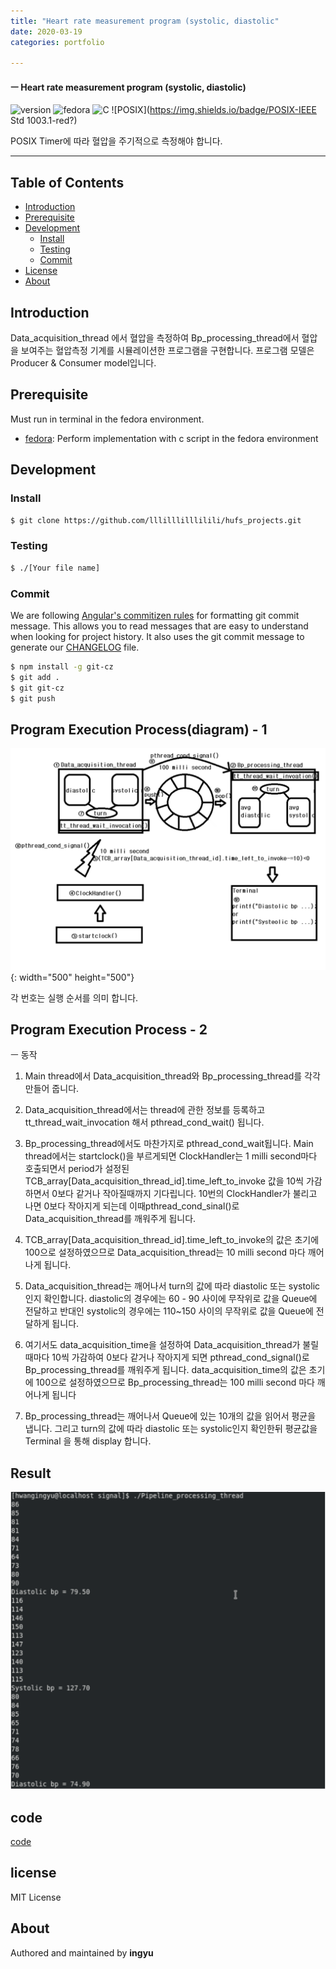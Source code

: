 ```yaml
---
title: "Heart rate measurement program (systolic, diastolic"
date: 2020-03-19
categories: portfolio

---
```

#### ㅡ Heart rate measurement program (systolic, diastolic)

![version](https://img.shields.io/badge/version-0.0.1-orange?)
![fedora](https://img.shields.io/badge/fedora-31-blue?logo=fedora)
![C](https://img.shields.io/badge/c-11-yellow?logo=c)
![POSIX](https://img.shields.io/badge/POSIX-IEEE Std 1003.1-red?)

POSIX Timer에 따라 혈압을 주기적으로 측정해야 합니다.


---

## Table of Contents

- [Introduction](#introduction)
- [Prerequisite](#prerequisite)
- [Development](#development)
  - [Install](#install)
  - [Testing](#testing)
  - [Commit](#commit)
- [License](#license)
- [About](#about)

## Introduction
Data_acquisition_thread 에서 혈압을 측정하여 Bp_processing_thread에서 혈압을 보여주는 혈압측정 기계를 시뮬레이션한 프로그램을 구현합니다. 프로그램 모델은 Producer & Consumer model입니다.


## Prerequisite

Must run in terminal in the fedora environment.

- [fedora](https://getfedora.org/ko/workstation/download/): Perform implementation with c script in the fedora environment

## Development

### Install

```bash
$ git clone https://github.com/lllilllilllilili/hufs_projects.git
```
### Testing

```bash
$ ./[Your file name]
```

### Commit

We are following [Angular's commitizen rules](https://github.com/angular/angular.js/blob/master/DEVELOPERS.md#-git-commit-guidelines) for formatting git commit message. This allows you to read messages that are easy to understand when looking for project history. It also uses the git commit message to generate our [CHANGELOG](/CHANGELOG.md) file.
```bash
$ npm install -g git-cz
$ git add .
$ git git-cz
$ git push
```

## Program Execution Process(diagram) - 1
![hmprocess](../assets/images/hrmprocess.PNG){: width="500" height="500"}

각 번호는 실행 순서를 의미 합니다.

## Program Execution Process - 2
ㅡ 동작
1. Main thread에서 Data_acquisition_thread와 Bp_processing_thread를 각각 만들어 줍니다.

2. Data_acquisition_thread에서는 thread에 관한 정보를 등록하고 tt_thread_wait_invocation 해서 pthread_cond_wait() 됩니다. 

3. Bp_processing_thread에서도 마찬가지로 pthread_cond_wait됩니다. Main thread에서는 startclock()을 부르게되면 ClockHandler는 1 milli second마다 호출되면서 period가 설정된 TCB_array[Data_acquisition_thread_id].time_left_to_invoke 값을 10씩 가감하면서 0보다 같거나 작아질때까지 기다립니다. 10번의 ClockHandler가 불리고 나면 0보다 작아지게 되는데 이때pthread_cond_sinal()로 Data_acquisition_thread를 깨워주게 됩니다. 

4. TCB_array[Data_acquisition_thread_id].time_left_to_invoke의 값은 초기에 100으로 설정하였으므로 Data_acquisition_thread는 10 milli second 마다 깨어나게 됩니다. 
5.  Data_acquisition_thread는 깨어나서 turn의 값에 따라 diastolic 또는 systolic 인지 확인합니다. diastolic의 경우에는 60 - 90 사이에 무작위로 값을 Queue에 전달하고 반대인 systolic의 경우에는 110~150 사이의 무작위로 값을 Queue에 전달하게 됩니다. 

6. 여기서도 data_acquisition_time을 설정하여 Data_acquisition_thread가 불릴때마다 10씩 가감하여 0보다 같거나 작아지게 되면 pthread_cond_signal()로 Bp_processing_thread를 깨워주게 됩니다. data_acquisition_time의 값은 초기에 100으로 설정하였으므로 Bp_processing_thread는 100 milli second 마다 깨어나게 됩니다
7.  Bp_processing_thread는 깨어나서 Queue에 있는 10개의 값을 읽어서 평균을 냅니다. 그리고 turn의 값에 따라 diastolic 또는 systolic인지 확인한뒤 평균값을 Terminal 을 통해 display 합니다.

## Result
![result](../assets/images/hrmresult.PNG)

## code
[code]

## license
MIT License

## About

Authored and maintained by **ingyu**


[jekyll-docs]: https://jekyllrb.com/docs/home
[jekyll-gh]:   https://github.com/jekyll/jekyll
[jekyll-talk]: https://talk.jekyllrb.com/
[code]: https://github.com/lllilllilllilili/hufs_projects/blob/master/OperatingSystem/Heart%20rate%20measurement.c